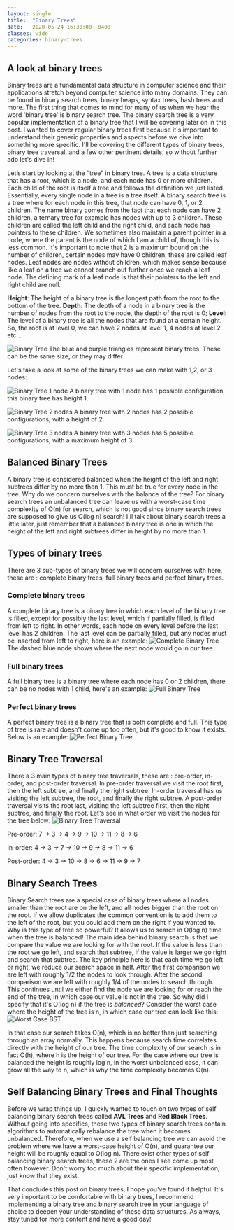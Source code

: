 ```yaml
---
layout: single
title:  "Binary Trees"
date:   2020-05-24 16:30:00 -0400
classes: wide
categories: binary-trees
---
```


## A look at binary trees
Binary trees are a fundamental data structure in computer science and their applications stretch beyond computer science into many domains. They can be found in binary search trees, binary heaps, syntax trees, hash trees and more. The first thing that comes to mind for many of us when we hear the word 'binary tree' is binary search tree. The binary search tree is a very popular implementation of a binary tree that I will be covering later on in this post. I wanted to cover regular binary trees first because it's important to understand their generic properties and aspects before we dive into something more specific. I'll be covering the different types of binary trees, binary tree traversal, and a few other pertinent details, so without further ado let's dive in!

Let’s start by looking at the “tree” in binary tree. A tree is a data structure that has a root, which is a node, and each node has 0 or more children. Each child of the root is itself a tree and follows the definition we just listed. Essentially, every single node in a tree is a tree itself. A binary search tree is a tree where for each node in this tree, that node can have 0, 1, or 2 children. The name binary comes from the fact that each node can have 2 children, a ternary tree for example has nodes with up to 3 children. These children are called the left child and the right child, and each node has pointers to these children. We sometimes also maintain a parent pointer in a node, where the parent is the node of which I am a child of, though this is less common. It's important to note that 2 is a maximum bound on the number of children, certain nodes may have 0 children, these are called leaf nodes. Leaf nodes are nodes without children, which makes sense because like a leaf on a tree we cannot branch out further once we reach a leaf node. The defining mark of a leaf node is that their pointers to the left and right child are null.

**Height**: The height of a binary tree is the longest path from the root to the bottom of the tree.
**Depth**: The depth of a node in a binary tree is the number of nodes from the root to the node, the depth of the root is 0;
**Level**: The level of a binary tree is all the nodes that are found at a certain height. So, the root is at level 0, we can have 2 nodes at level 1, 4 nodes at level 2 etc...

![Binary Tree]({{site.baseurl}}/assets/Images/BinaryTrees/bt-4.jpg)
The blue and purple triangles represent binary trees. These can be the same size, or they may differ

Let's take a look at some of the binary trees we can make with 1,2, or 3 nodes:

![Binary Tree 1 node]({{site.baseurl}}/assets/Images/BinaryTrees/bt-1.jpg)
A binary tree with 1 node has 1 possible configuration, this binary tree has height 1.

![Binary Tree 2 nodes]({{site.baseurl}}/assets/Images/BinaryTrees/bt-2.jpg)
A binary tree with 2 nodes has 2 possible configurations, with a height of 2.

![Binary Tree 3 nodes]({{site.baseurl}}/assets/Images/BinaryTrees/bt-3.jpg)
A binary tree with 3 nodes has 5 possible configurations, with a maximum height of 3.

## Balanced Binary Trees
A binary tree is considered balanced when the height of the left and right subtrees differ by no more then 1. This must be true for every node in the tree.
Why do we concern ourselves with the balance of the tree? For binary search trees an unbalanced tree can leave us with a worst-case time complexity of O(n) for search, which is not good since binary search trees are supposed to give us O(log n) search! I'll talk about binary search trees a little later, just remember that a balanced binary tree is one in which the height of the left and right subtrees differ in height by no more than 1.

## Types of binary trees
There are 3 sub-types of binary trees we will concern ourselves with here, these are : complete binary trees, full binary trees and perfect binary trees.

### Complete binary trees
A complete binary tree is a binary tree in which each level of the binary tree is filled, except for possibly the last level, which if partially filled, is filled from left to right. In other words, each node on every level before the last level has 2 children. The last level can be partially filled, but any nodes must be inserted from left to right, here is an example: 
![Complete Binary Tree]({{site.baseurl}}/assets/Images/BinaryTrees/bt-7.jpg)
The dashed blue node shows where the next node would go in our tree.

### Full binary trees
A full binary tree is a binary tree where each node has 0 or 2 children, there can be no nodes with 1 child, here's an example:
![Full Binary Tree]({{site.baseurl}}/assets/Images/BinaryTrees/bt-8.jpg)

### Perfect binary trees
A perfect binary tree is a binary tree that is both complete and full. This type of tree is rare and doesn't come up too often, but it's good to know it exists. Below is an example:
![Perfect Binary Tree]({{site.baseurl}}/assets/Images/BinaryTrees/bt-9.jpg)

## Binary Tree Traversal
There a 3 main types of binary tree traversals, these are : pre-order, in-order, and post-order traversal. In pre-order traversal we visit the root first, then the left subtree, and finally the right subtree. In-order traversal has us visiting the left subtree, the root, and finally the right subtree. A post-order traversal visits the root last, visiting the left subtree first, then the right subtree, and finally the root. Let's see in what order we visit the nodes for the tree below:
![Binary Tree Traversal]({{site.baseurl}}/assets/Images/BinaryTrees/bt-10.jpg)

Pre-order: 7 -> 3 -> 4 -> 9 -> 10 -> 11 -> 8 -> 6

In-order: 4 -> 3 -> 7 -> 10 -> 9 -> 8 -> 11 -> 6

Post-order: 4 -> 3 -> 10 -> 8 -> 6 -> 11 -> 9 -> 7

## Binary Search Trees
Binary Search trees are a special case of binary trees where all nodes smaller than the root are on the left, and all nodes bigger than the root on the root. If we allow duplicates the common convention is to add them to the left of the root, but you could add them on the right if you wanted to. Why is this type of tree so powerful? It allows us to search in O(log n) time when the tree is balanced! The main idea behind binary search is that we compare the value we are looking for with the root. If the value is less than the root we go left, and search that subtree, if the value is larger we go right and search that subtree. The key principle here is that each time we go left or right, we reduce our search space in half. After the first comparison we are left with roughly 1/2 the nodes to look through. After the second comparison we are left with roughly 1/4 of the nodes to search through. This continues until we either find the node we are looking for or reach the end of the tree, in which case our value is not in the tree. So why did I specify that it's O(log n) if the tree is _balanced_? Consider the worst case where the height of the tree is n, in which case our tree can look like this:
![Worst Case BST]({{site.baseurl}}/assets/Images/BinaryTrees/bt-11.jpg)

In that case our search takes O(n), which is no better than just searching through an array normally. This happens because search time correlates directly with the height of our tree. The time complexity of our search is in fact O(h), where h is the height of our tree. For the case where our tree is balanced the height is roughly log n, in the worst unbalanced case, it can grow all the way to n, which is why the time complexity becomes O(n).

## Self Balancing Binary Trees and Final Thoughts 
Before we wrap things up, I quickly wanted to touch on two types of self balancing binary search trees called **AVL Trees** and **Red Black Trees**. Without going into specifics, these two types of binary search trees contain algorithms to automatically rebalance the tree when it becomes unbalanced. Therefore, when we use a self balancing tree we can avoid the problem where we have a worst-case height of O(n), and guarantee our height will be roughly equal to O(log n). There exist other types of self balancing binary search trees, these 2 are the ones I see come up most often however. Don't worry too much about their specific implementation, just know that they exist.

That concludes this post on binary trees, I hope you've found it helpful. It's very important to be comfortable with binary trees, I recommend implementing a binary tree and binary search tree in your language of choice to deepen your understanding of these data structures. As always, stay tuned for more content and have a good day!

